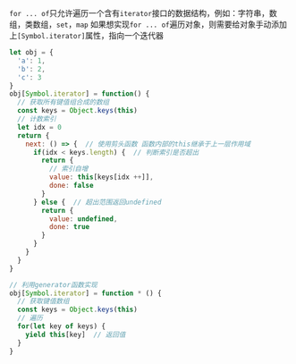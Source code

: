 `for ... of`只允许遍历一个含有`iterator`接口的数据结构，例如：字符串，数组，类数组，`set`，`map`
如果想实现`for ... of`遍历对象，则需要给对象手动添加上`[Symbol.iterator]`属性，指向一个迭代器

```javascript
let obj = {
  'a': 1,
  'b': 2,
  'c': 3
}
obj[Symbol.iterator] = function() {
  // 获取所有键值组合成的数组
  const keys = Object.keys(this)
  // 计数索引
  let idx = 0
  return {
    next: () => {  // 使用剪头函数 函数内部的this继承于上一层作用域
      if(idx < keys.length) {  // 判断索引是否超出
        return {
          // 索引自增
          value: this[keys[idx ++]],
          done: false
        }
      } else {  // 超出范围返回undefined
        return {
          value: undefined,
          done: true
        }
      }
    }
  }
}

// 利用generator函数实现
obj[Symbol.iterator] = function * () {
  // 获取键值数组
  const keys = Object.keys(this)
  // 遍历
  for(let key of keys) {
    yield this[key]  // 返回值
  }
}
```

